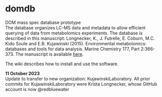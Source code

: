 domdb
=====

DOM mass spec database prototype\
The database organizes LC-MS data and metadata to allow efficient querying of data from metabolomics experiments. The database is described in this manuscript: Longnecker, K., J. Futrelle, E. Coburn, M.C. Kido Soule and E.B. Kujawinski (2015). Environmental metabolomics: databases and tools for data analysis. Marine Chemistry  177, Part 2:366-373. The manuscript is available [here](http://dx.doi.org/10.1016/j.marchem.2015.06.012). 

The wiki describes how to install and use the software.

**11 October 2023**\
Update to transfer to new organization: KujawinskiLaboratory. All prior commits for KujawinskiLaboratory were Krista Longnecker, whose GitHub account is now @redbluewater
